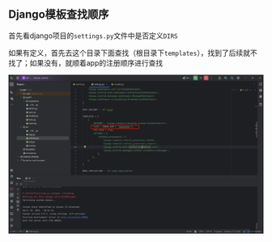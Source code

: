 ## Django模板查找顺序

首先看django项目的`settings.py`文件中是否定义`DIRS`

如果有定义，首先去这个目录下面查找（根目录下`templates`），找到了后续就不找了；如果没有，就顺着app的注册顺序进行查找

![image-20240428182317051](assets\image-20240428182317051.png)